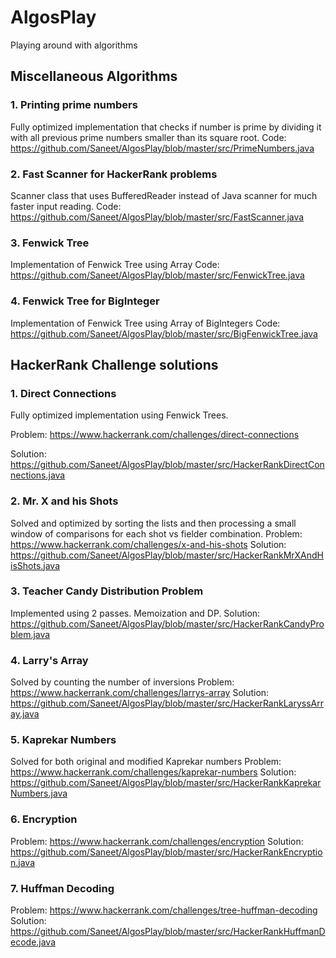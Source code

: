 # AlgosPlay
Playing around with algorithms

## Miscellaneous Algorithms

### 1. Printing prime numbers
Fully optimized implementation that checks if number is prime by dividing it with all
previous prime numbers smaller than its square root.
Code: https://github.com/Saneet/AlgosPlay/blob/master/src/PrimeNumbers.java

### 2. Fast Scanner for HackerRank problems
Scanner class that uses BufferedReader instead of Java scanner for much faster input reading.
Code: https://github.com/Saneet/AlgosPlay/blob/master/src/FastScanner.java

### 3. Fenwick Tree
Implementation of Fenwick Tree using Array
Code: https://github.com/Saneet/AlgosPlay/blob/master/src/FenwickTree.java

### 4. Fenwick Tree for BigInteger
Implementation of Fenwick Tree using Array of BigIntegers
Code: https://github.com/Saneet/AlgosPlay/blob/master/src/BigFenwickTree.java

## HackerRank Challenge solutions

### 1. Direct Connections
Fully optimized implementation using Fenwick Trees.

Problem: https://www.hackerrank.com/challenges/direct-connections

Solution: https://github.com/Saneet/AlgosPlay/blob/master/src/HackerRankDirectConnections.java

### 2. Mr. X and his Shots
Solved and optimized by sorting the lists and then processing a small window of
comparisons for each shot vs fielder combination.
Problem: https://www.hackerrank.com/challenges/x-and-his-shots
Solution: https://github.com/Saneet/AlgosPlay/blob/master/src/HackerRankMrXAndHisShots.java

### 3. Teacher Candy Distribution Problem
Implemented using 2 passes. Memoization and DP.
Solution: https://github.com/Saneet/AlgosPlay/blob/master/src/HackerRankCandyProblem.java

### 4. Larry's Array
Solved by counting the number of inversions
Problem: https://www.hackerrank.com/challenges/larrys-array
Solution: https://github.com/Saneet/AlgosPlay/blob/master/src/HackerRankLaryssArray.java

### 5. Kaprekar Numbers
Solved for both original and modified Kaprekar numbers
Problem: https://www.hackerrank.com/challenges/kaprekar-numbers
Solution: https://github.com/Saneet/AlgosPlay/blob/master/src/HackerRankKaprekarNumbers.java

### 6. Encryption
Problem: https://www.hackerrank.com/challenges/encryption
Solution: https://github.com/Saneet/AlgosPlay/blob/master/src/HackerRankEncryption.java

### 7. Huffman Decoding
Problem: https://www.hackerrank.com/challenges/tree-huffman-decoding
Solution: https://github.com/Saneet/AlgosPlay/blob/master/src/HackerRankHuffmanDecode.java